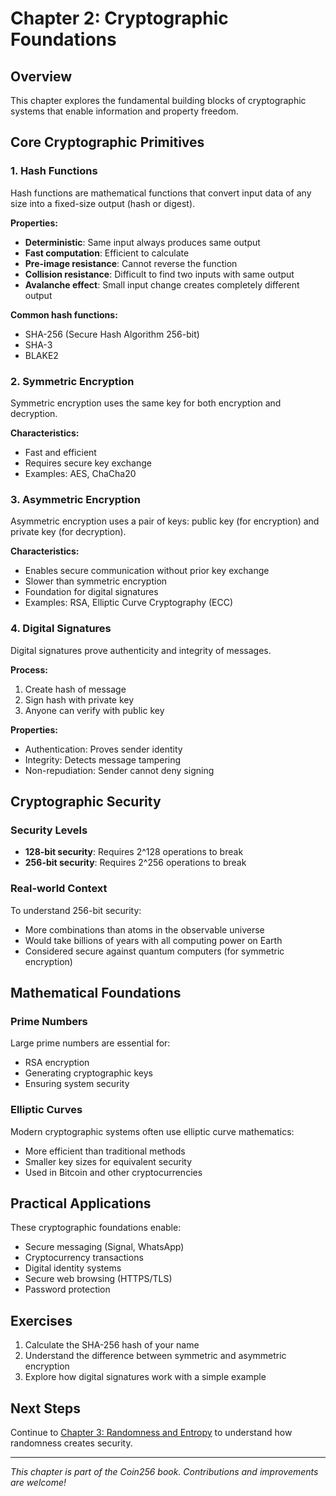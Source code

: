 # Chapter 2: Cryptographic Foundations

## Overview

This chapter explores the fundamental building blocks of cryptographic systems that enable information and property freedom.

## Core Cryptographic Primitives

### 1. Hash Functions

Hash functions are mathematical functions that convert input data of any size into a fixed-size output (hash or digest).

**Properties:**
- **Deterministic**: Same input always produces same output
- **Fast computation**: Efficient to calculate
- **Pre-image resistance**: Cannot reverse the function
- **Collision resistance**: Difficult to find two inputs with same output
- **Avalanche effect**: Small input change creates completely different output

**Common hash functions:**
- SHA-256 (Secure Hash Algorithm 256-bit)
- SHA-3
- BLAKE2

### 2. Symmetric Encryption

Symmetric encryption uses the same key for both encryption and decryption.

**Characteristics:**
- Fast and efficient
- Requires secure key exchange
- Examples: AES, ChaCha20

### 3. Asymmetric Encryption

Asymmetric encryption uses a pair of keys: public key (for encryption) and private key (for decryption).

**Characteristics:**
- Enables secure communication without prior key exchange
- Slower than symmetric encryption
- Foundation for digital signatures
- Examples: RSA, Elliptic Curve Cryptography (ECC)

### 4. Digital Signatures

Digital signatures prove authenticity and integrity of messages.

**Process:**
1. Create hash of message
2. Sign hash with private key
3. Anyone can verify with public key

**Properties:**
- Authentication: Proves sender identity
- Integrity: Detects message tampering
- Non-repudiation: Sender cannot deny signing

## Cryptographic Security

### Security Levels

- **128-bit security**: Requires 2^128 operations to break
- **256-bit security**: Requires 2^256 operations to break

### Real-world Context

To understand 256-bit security:
- More combinations than atoms in the observable universe
- Would take billions of years with all computing power on Earth
- Considered secure against quantum computers (for symmetric encryption)

## Mathematical Foundations

### Prime Numbers

Large prime numbers are essential for:
- RSA encryption
- Generating cryptographic keys
- Ensuring system security

### Elliptic Curves

Modern cryptographic systems often use elliptic curve mathematics:
- More efficient than traditional methods
- Smaller key sizes for equivalent security
- Used in Bitcoin and other cryptocurrencies

## Practical Applications

These cryptographic foundations enable:
- Secure messaging (Signal, WhatsApp)
- Cryptocurrency transactions
- Digital identity systems
- Secure web browsing (HTTPS/TLS)
- Password protection

## Exercises

1. Calculate the SHA-256 hash of your name
2. Understand the difference between symmetric and asymmetric encryption
3. Explore how digital signatures work with a simple example

## Next Steps

Continue to [Chapter 3: Randomness and Entropy](../chapter-03-randomness-entropy/) to understand how randomness creates security.

---

*This chapter is part of the Coin256 book. Contributions and improvements are welcome!*

